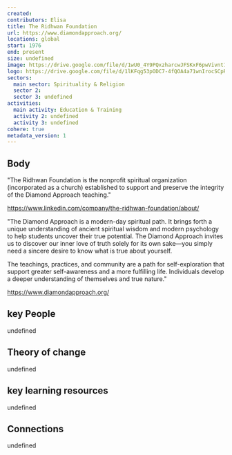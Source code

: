 ```yaml
---
created:
contributors: Elisa
title: The Ridhwan Foundation
url: https://www.diamondapproach.org/
locations: global
start: 1976
end: present
size: undefined
image: https://drive.google.com/file/d/1wU0_4Y9PQxzharcwJFSKxF6pwVivnt1i/view?usp=drive_link
logo: https://drive.google.com/file/d/1lKFqg53pODC7-4fQOA4a71wnIrocSCpR/view?usp=drive_link
sectors:
  main sector: Spirituality & Religion
  sector 2: 
  sector 3: undefined
activities: 
  main activity: Education & Training
  activity 2: undefined
  activity 3: undefined
cohere: true
metadata_version: 1
---
```



## Body

"The Ridhwan Foundation is the nonprofit spiritual organization (incorporated as a church) established to support and preserve the integrity of the Diamond Approach teaching."

https://www.linkedin.com/company/the-ridhwan-foundation/about/

"The Diamond Approach is a modern-day spiritual path. It brings forth a unique understanding of ancient spiritual wisdom and modern psychology to help students uncover their true potential. The Diamond Approach invites us to discover our inner love of truth solely for its own sake—you simply need a sincere desire to know what is true about yourself.

The teachings, practices, and community are a path for self-exploration that support greater self-awareness and a more fulfilling life. Individuals develop a deeper understanding of themselves and true nature."

https://www.diamondapproach.org/

## key People

undefined

## Theory of change

undefined

## key learning resources

undefined

## Connections

undefined


